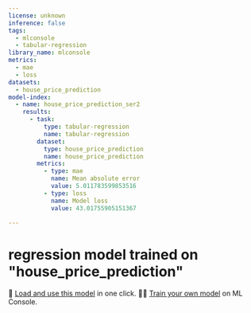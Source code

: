 ```yaml
---
license: unknown
inference: false
tags:
  - mlconsole
  - tabular-regression
library_name: mlconsole
metrics:
  - mae
  - loss
datasets:
  - house_price_prediction
model-index:
  - name: house_price_prediction_ser2
    results:
      - task:
          type: tabular-regression
          name: tabular-regression
        dataset:
          type: house_price_prediction
          name: house_price_prediction
        metrics:
          - type: mae
            name: Mean absolute error
            value: 5.011783599853516
          - type: loss
            name: Model loss
            value: 43.01755905151367

---
```


# regression model trained on "house_price_prediction"
🤖 [Load and use this model](https://mlconsole.com/model/hf/halflings/house_price_prediction_ser2) in one click.
🧑‍💻 [Train your own model](https://mlconsole.com) on ML Console.

